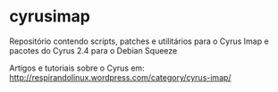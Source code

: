 cyrusimap
=========

Repositório contendo scripts, patches e utilitários para o Cyrus Imap e pacotes do Cyrus 2.4 para o Debian Squeeze

Artigos e tutoriais sobre o Cyrus em: http://respirandolinux.wordpress.com/category/cyrus-imap/

